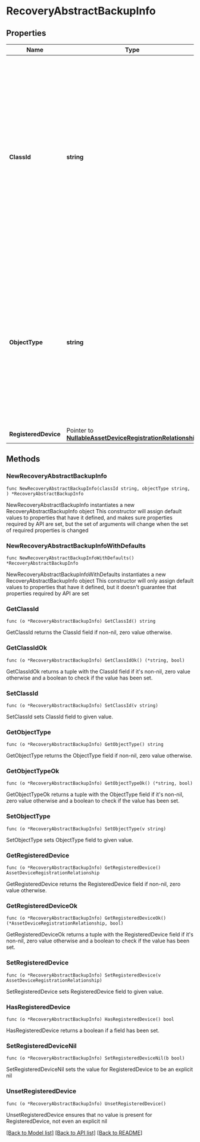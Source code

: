 # RecoveryAbstractBackupInfo

## Properties

Name | Type | Description | Notes
------------ | ------------- | ------------- | -------------
**ClassId** | **string** | The fully-qualified name of the instantiated, concrete type. This property is used as a discriminator to identify the type of the payload when marshaling and unmarshaling data. The enum values provides the list of concrete types that can be instantiated from this abstract type. | [default to "ucsd.BackupInfo"]
**ObjectType** | **string** | The fully-qualified name of the instantiated, concrete type. The value should be the same as the &#39;ClassId&#39; property. The enum values provides the list of concrete types that can be instantiated from this abstract type. | [default to "ucsd.BackupInfo"]
**RegisteredDevice** | Pointer to [**NullableAssetDeviceRegistrationRelationship**](AssetDeviceRegistrationRelationship.md) |  | [optional] 

## Methods

### NewRecoveryAbstractBackupInfo

`func NewRecoveryAbstractBackupInfo(classId string, objectType string, ) *RecoveryAbstractBackupInfo`

NewRecoveryAbstractBackupInfo instantiates a new RecoveryAbstractBackupInfo object
This constructor will assign default values to properties that have it defined,
and makes sure properties required by API are set, but the set of arguments
will change when the set of required properties is changed

### NewRecoveryAbstractBackupInfoWithDefaults

`func NewRecoveryAbstractBackupInfoWithDefaults() *RecoveryAbstractBackupInfo`

NewRecoveryAbstractBackupInfoWithDefaults instantiates a new RecoveryAbstractBackupInfo object
This constructor will only assign default values to properties that have it defined,
but it doesn't guarantee that properties required by API are set

### GetClassId

`func (o *RecoveryAbstractBackupInfo) GetClassId() string`

GetClassId returns the ClassId field if non-nil, zero value otherwise.

### GetClassIdOk

`func (o *RecoveryAbstractBackupInfo) GetClassIdOk() (*string, bool)`

GetClassIdOk returns a tuple with the ClassId field if it's non-nil, zero value otherwise
and a boolean to check if the value has been set.

### SetClassId

`func (o *RecoveryAbstractBackupInfo) SetClassId(v string)`

SetClassId sets ClassId field to given value.


### GetObjectType

`func (o *RecoveryAbstractBackupInfo) GetObjectType() string`

GetObjectType returns the ObjectType field if non-nil, zero value otherwise.

### GetObjectTypeOk

`func (o *RecoveryAbstractBackupInfo) GetObjectTypeOk() (*string, bool)`

GetObjectTypeOk returns a tuple with the ObjectType field if it's non-nil, zero value otherwise
and a boolean to check if the value has been set.

### SetObjectType

`func (o *RecoveryAbstractBackupInfo) SetObjectType(v string)`

SetObjectType sets ObjectType field to given value.


### GetRegisteredDevice

`func (o *RecoveryAbstractBackupInfo) GetRegisteredDevice() AssetDeviceRegistrationRelationship`

GetRegisteredDevice returns the RegisteredDevice field if non-nil, zero value otherwise.

### GetRegisteredDeviceOk

`func (o *RecoveryAbstractBackupInfo) GetRegisteredDeviceOk() (*AssetDeviceRegistrationRelationship, bool)`

GetRegisteredDeviceOk returns a tuple with the RegisteredDevice field if it's non-nil, zero value otherwise
and a boolean to check if the value has been set.

### SetRegisteredDevice

`func (o *RecoveryAbstractBackupInfo) SetRegisteredDevice(v AssetDeviceRegistrationRelationship)`

SetRegisteredDevice sets RegisteredDevice field to given value.

### HasRegisteredDevice

`func (o *RecoveryAbstractBackupInfo) HasRegisteredDevice() bool`

HasRegisteredDevice returns a boolean if a field has been set.

### SetRegisteredDeviceNil

`func (o *RecoveryAbstractBackupInfo) SetRegisteredDeviceNil(b bool)`

 SetRegisteredDeviceNil sets the value for RegisteredDevice to be an explicit nil

### UnsetRegisteredDevice
`func (o *RecoveryAbstractBackupInfo) UnsetRegisteredDevice()`

UnsetRegisteredDevice ensures that no value is present for RegisteredDevice, not even an explicit nil

[[Back to Model list]](../README.md#documentation-for-models) [[Back to API list]](../README.md#documentation-for-api-endpoints) [[Back to README]](../README.md)


